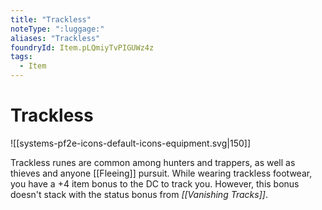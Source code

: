 ```yaml
---
title: "Trackless"
noteType: ":luggage:"
aliases: "Trackless"
foundryId: Item.pLQmiyTvPIGUWz4z
tags:
  - Item
---
```


# Trackless
![[systems-pf2e-icons-default-icons-equipment.svg|150]]

Trackless runes are common among hunters and trappers, as well as thieves and anyone [[Fleeing]] pursuit. While wearing trackless footwear, you have a +4 item bonus to the DC to track you. However, this bonus doesn't stack with the status bonus from _[[Vanishing Tracks]]_.
